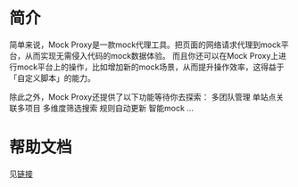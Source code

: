 # 简介
简单来说，Mock Proxy是一款mock代理工具。把页面的网络请求代理到mock平台，从而实现无需侵入代码的mock数据体验。
而且你还可以在Mock Proxy上进行mock平台上的操作，比如增加新的mock场景，从而提升操作效率，这得益于「自定义脚本」的能力。

除此之外，Mock Proxy还提供了以下功能等待你去探索：
多团队管理
单站点关联多项目
多维度筛选搜索
规则自动更新
智能mock
...

# 帮助文档
见[链接](https://www.yuque.com/jaredliu/zg3rid)
